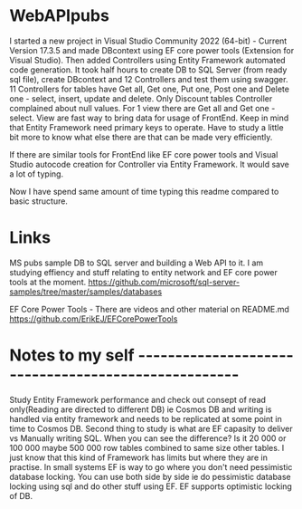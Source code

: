 # WebAPIpubs
I started a new project in Visual Studio Community 2022 (64-bit) - Current Version 17.3.5 and made DBcontext using EF core power tools (Extension for Visual Studio). 
Then added Controllers using Entity Framework automated code generation. It took half hours to create DB to SQL Server (from ready sql file), create DBcontext and 12 Controllers and test them using swagger.
11 Controllers for tables have Get all, Get one, Put one, Post one and Delete one - select, insert, update and delete. Only Discount tables Controller complained about null values. 
For 1 view there are Get all and Get one - select. View are fast way to bring data for usage of FrontEnd. Keep in mind that Entity Framework need primary keys to operate. Have to study a little bit more to know what else there are that can be made very efficiently.

If there are similar tools for FrontEnd like EF core power tools and Visual Studio autocode creation for Controller via Entity Framework. It would save a lot of typing.

Now I have spend same amount of time typing this readme compared to basic structure. 

# Links
MS pubs sample DB to SQL server and building a Web API to it. I am studying effiency and stuff relating to entity network and EF core power tools at the moment.
https://github.com/microsoft/sql-server-samples/tree/master/samples/databases

EF Core Power Tools - There are videos and other material on README.md
https://github.com/ErikEJ/EFCorePowerTools

# Notes to my self ----------------------------------------------------

Study Entity Framework performance and check out consept of read only(Reading are directed to different DB) ie Cosmos DB and writing is handled via entity framework and needs to be replicated at some point in time to Cosmos DB.
Second thing to study is what are EF capasity to deliver vs Manually writing SQL. When you can see the difference? Is it 20 000 or 100 000 maybe 500 000 row tables combined to same size other tables. 
I just know that this kind of Framework has limits but where they are in practise. In small systems EF is way to go where you don't need pessimistic database locking.
You can use both side by side ie do pessimistic database locking using sql and do other stuff using EF. EF supports optimistic locking of DB. 
